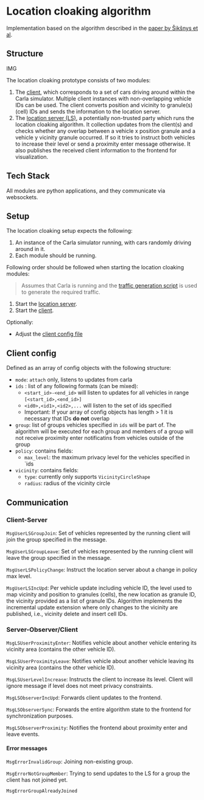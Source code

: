 # Location cloaking algorithm

Implementation based on the algorithm described in the [paper by Šikšnys et al](https://doi.org/10.1109/MDM.2010.43).

## Structure

IMG

The location cloaking prototype consists of two modules:
1. The [client](./client), which corresponds to a set of cars driving around within the Carla simulator. Multiple client instances
   with non-overlapping vehicle IDs can be used.
   The client converts position and vicinity to granule(s) (cell) IDs and sends the information to the location server. 
2. The [location server (LS)](./location_server), a potentially non-trusted party which runs the location cloaking algorithm.
   It collection updates from the client(s) and checks whether any overlap between a vehicle x position granule and a
   vehicle y vicinity granule occurred. If so it tries to instruct both vehicles to increase their level or send
   a proximity enter message otherwise. It also publishes the received client information to the frontend for visualization.
## Tech Stack

All modules are python applications, and they communicate via websockets.

## Setup

The location cloaking setup expects the following:
1. An instance of the Carla simulator running, with cars randomly driving around in it.
2. Each module should be running.

Following order should be followed when starting the location cloaking modules:
> Assumes that Carla is running and the [traffic generation script](utils/map/generate_random_traffic.py) 
> is used to generate the required traffic.
1. Start the [location server](./location_server/server.py).
2. Start the [client](./client/client.py).

Optionally:
- Adjust the [client config file](./data/client_config.json) 

## Client config
Defined as an array of config objects with the following structure:

- `mode`: `attach` only, listens to updates from carla
- `ids` : list of any following formats (can be mixed):
  - `<start_id>-<end_id>` will listen to updates for all vehicles in range `[<start_id>,<end_id>]`
  - `<id0>,<id1>,<id2>,...` will listen to the set of ids specified
   - Important: If your array of config objects has length > 1 it is necessary that IDs **do not** overlap
- `group`: list of groups vehicles specified in `ids` will be part of. The algorithm will be executed for each
           group and members of a group will not receive proximity enter notificatins from vehicles outside of the
           group
- `policy`: contains fields:
  - `max_level`: the maximum privacy level for the vehicles specified in `ids
- `vicinity`: contains fields:
  - `type`: currently only supports `VicinityCircleShape`
  - `radius`: radius of the vicinity circle


## Communication

### Client-Server

`MsgUserLSGroupJoin`: Set of vehicles represented by the running client will join the group specified in the message.

`MsgUserLSGroupLeave`: Set of vehicles represented by the running client will leave the group specified in the message.

`MsgUserLSPolicyChange`: Instruct the location server about a change in policy max level.

`MsgUserLSIncUpd`: Per vehicle update including vehicle ID, the level used to map vicinity and position to granules (cells),
the new location as granule ID, the vicinity provided as a list of granule IDs. Algorithm implements the incremental update
extension where only changes to the vicinity are published, i.e., vicinity delete and insert cell IDs.

### Server-Observer/Client

`MsgLSUserProximityEnter`: Notifies vehicle about another vehicle entering its vicinity area (contains the other vehicle ID).

`MsgLSUserProximityLeave`: Notifies vehicle about another vehicle leaving its vicinity area (contains the other vehicle ID).

`MsgLSUserLevelIncrease`: Instructs the client to increase its level. Client will ignore message if level does not meet privacy
constraints.

`MsgLSObserverIncUpd`: Forwards client updates to the frontend.

`MsgLSObserverSync`: Forwards the entire algorithm state to the frontend for synchronization purposes.

`MsgLSObserverProximity`: Notifies the frontend about proximity enter and leave events.

#### Error messages 
`MsgErrorInvalidGroup`: Joining non-existing group.

`MsgErrorNotGroupMember`: Trying to send updates to the LS for a group the client has not joined yet.

`MsgErrorGroupAlreadyJoined`
